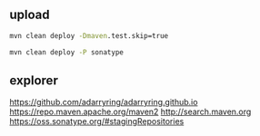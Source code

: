 ## upload
```cmd
mvn clean deploy -Dmaven.test.skip=true

mvn clean deploy -P sonatype
```

## explorer
https://github.com/adarryring/adarryring.github.io
https://repo.maven.apache.org/maven2
http://search.maven.org
https://oss.sonatype.org/#stagingRepositories
